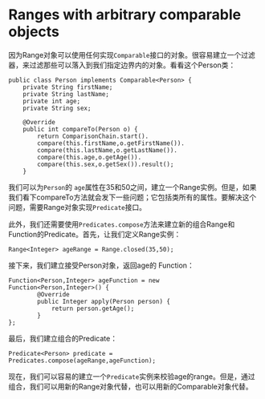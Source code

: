 # Ranges with arbitrary comparable objects
因为Range对象可以使用任何实现`Comparable`接口的对象。很容易建立一个过滤器，来过滤那些可以落入到我们指定边界内的对象。看看这个Person类：
```
public class Person implements Comparable<Person> {
    private String firstName;
    private String lastName;
    private int age;
    private String sex;

    @Override
    public int compareTo(Person o) {
        return ComparisonChain.start().
        compare(this.firstName,o.getFirstName()).
        compare(this.lastName,o.getLastName()).
        compare(this.age,o.getAge()).
        compare(this.sex,o.getSex()).result();
    }
```

我们可以为`Person`的 `age`属性在35和50之间，建立一个Range实例。但是，如果我们看下compareTo方法就会发下一些问题；它包括类所有的属性。要解决这个问题，需要Range对象实现`Predicate`接口。

此外，我们还需要使用`Predicates.compose`方法来建立新的组合Range和Function的Predicate。首先，让我们定义Range实例：
```
Range<Integer> ageRange = Range.closed(35,50);
```

接下来，我们建立接受Person对象，返回age的 Function：
```
Function<Person,Integer> ageFunction = new                  Function<Person,Integer>() {
        @Override
        public Integer apply(Person person) {
            return person.getAge();
        }
};
```
最后，我们建立组合的Predicate：
```
Predicate<Person> predicate = Predicates.compose(ageRange,ageFunction);
```
现在，我们可以容易的建立一个`Predicate`实例来校验age的range。但是，通过组合，我们可以用新的Range对象代替，也可以用新的Comparable对象代替。
